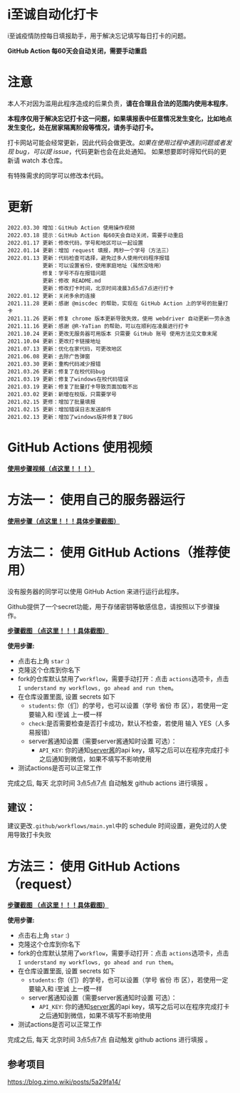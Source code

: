 # i至诚自动化打卡

i至诚疫情防控每日填报助手，用于解决忘记填写每日打卡的问题。

**GitHub Action 每60天会自动关闭，需要手动重启**


# 注意

本人不对因为滥用此程序造成的后果负责，**请在合理且合法的范围内使用本程序**。

**本程序仅用于解决忘记打卡这一问题，如果填报表中任意情况发生变化，比如地点发生变化，处在居家隔离阶段等情况，请务手动打卡。**



打卡网站可能会经常更新，因此代码会做更改。*如果在使用过程中遇到问题或者发现 bug，可以提 issue*，代码更新也会在此处通知。
如果想要即时得知代码的更新请 watch 本仓库。



有特殊需求的同学可以修改本代码。



# 更新

```
2022.03.30 增加：GitHub Action 使用操作视频
2022.03.18 提示：GitHub Action 每60天会自动关闭，需要手动重启
2022.01.17 更新：修改代码，学号和地区可以一起设置
2022.01.14 更新：增加 request 填报，两秒一个学号（方法三）
2022.01.13 更新：代码检查可选择，避免过多人使用代码程序报错
           更新：可以设置省份，使用家庭地址（虽然没啥用）
           修复：学号不存在报错问题
           更新：修改 README.md
           更新：修改打卡时间，北京时间凌晨3点5点7点进行打卡
2022.01.12 更新：关闭多余的连接
2021.11.28 更新：感谢 @miscdec 的帮助，实现在 GitHub Action 上的学号的批量打卡
2021.11.26 更新：修复 chrome 版本更新导致失效，使用 webdriver 自动更新一劳永逸 
2021.11.16 更新：感谢 @R-YaTian 的帮助，可以在顺利在凌晨进行打卡
2021.10.24 更新：更改无服务器可用版本 只需要 GitHub 账号 使用方法见文章末尾
2021.10.04 更新：更改打卡链接地址
2021.07.13 更新：优化在家代码，可更改地区
2021.06.08 更新：去除广告弹窗
2021.03.30 更新：重构代码减少报错
2021.03.26 更新：修复了在校代码bug
2021.03.19 更新：修复了windows在校代码错误
2021.03.19 更新：修复了批量打卡导致页面加载不出
2021.03.02 更新：新增在校版，只需要学号
2021.02.15 更修：增加了批量填报
2021.02.15 更新：增加错误日志发送邮件
2021.02.13 更新：增加了windows版并修复了BUG
```


# GitHub Actions 使用视频
**[使用步骤视频（点这里！！！）](https://www.bilibili.com/video/BV1NZ4y1a7He/)**



# 方法一： 使用自己的服务器运行
**[使用步骤（点这里！！！具体步骤截图）](https://github.com/Lin1031/izhicheng/blob/main/README/README_yun.md)**



# 方法二： 使用 GitHub Actions（推荐使用）
没有服务器的同学可以使用 GitHub Action 来进行运行此程序。

Github提供了一个secret功能，用于存储密钥等敏感信息，请按照以下步骤操作。

**[步骤截图 （点这里！！！具体截图）](https://github.com/Lin1031/izhicheng/blob/main/README/README_GA.md)**

**使用步骤:**

- 点击右上角 `star` :)
- 克隆这个仓库到你名下
- fork的仓库默认禁用了`workflow`，需要手动打开：点击 `actions`选项卡，点击`I understand my workflows, go ahead and run them`。
- 在仓库设置里面, 设置 secrets 如下
  - `students`: 你（们）的学号，也可以设置（学号 省份 市 区），若使用一定要输入和 i至诚 上一模一样
  - `check`:是否需要检查是否打卡成功，默认不检查，若使用 输入 YES（人多易报错）
  - server酱通知设置（需要server酱通知时设置 可选）：
    - `API_KEY`: 你的通知[server酱](http://sc.ftqq.com/3.version)的api key，填写之后可以在程序完成打卡之后通知到微信，如果不填写不影响使用
- 测试actions是否可以正常工作

完成之后, 每天 北京时间 3点5点7点 自动触发 github actions 进行填报 。

## 建议：

建议更改` .github/workflows/main.yml `中的 schedule 时间设置，避免过的人使用导致打卡失败

# 方法三： 使用 GitHub Actions（request）
**[步骤截图 （点这里！！！具体截图）](https://github.com/Lin1031/izhicheng/blob/main/README/README_RE.md)**

**使用步骤:**

- 点击右上角 `star` :)
- 克隆这个仓库到你名下
- fork的仓库默认禁用了`workflow`，需要手动打开：点击 `actions`选项卡，点击`I understand my workflows, go ahead and run them`。
- 在仓库设置里面, 设置 secrets 如下
  - `students`: 你（们）的学号，也可以设置（学号 省份 市 区），若使用一定要输入和 i至诚 上一模一样
  - server酱通知设置（需要server酱通知时设置 可选）：
    - `API_KEY`: 你的通知[server酱](http://sc.ftqq.com/3.version)的api key，填写之后可以在程序完成打卡之后通知到微信，如果不填写不影响使用
- 测试actions是否可以正常工作

完成之后, 每天 北京时间 3点5点7点 自动触发 github actions 进行填报 。

## 参考项目
https://blog.zimo.wiki/posts/5a29fa14/
